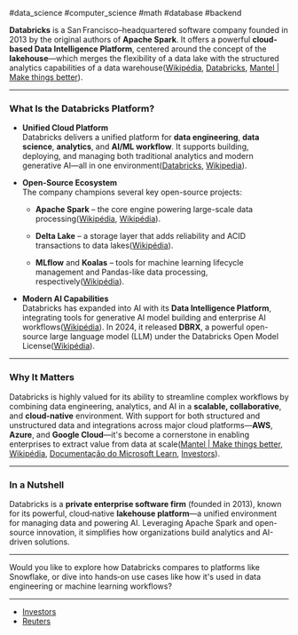 #data_science #computer_science #math #database #backend 

**Databricks** is a San Francisco–headquartered software company founded in 2013 by the original authors of **Apache Spark**. It offers a powerful **cloud-based Data Intelligence Platform**, centered around the concept of the **lakehouse**—which merges the flexibility of a data lake with the structured analytics capabilities of a data warehouse([Wikipédia](https://en.wikipedia.org/wiki/Databricks?utm_source=chatgpt.com "Databricks"), [Databricks](https://www.databricks.com/company/about-us?utm_source=chatgpt.com "About Databricks: The data and AI company"), [Mantel | Make things better](https://mantelgroup.com.au/what-is-databricks-and-whats-it-used-for/?utm_source=chatgpt.com "What is Databricks and what's it used for ... - Mantel Group")).

---

### What Is the Databricks Platform?

- **Unified Cloud Platform**  
    Databricks delivers a unified platform for **data engineering**, **data science**, **analytics**, and **AI/ML workflow**. It supports building, deploying, and managing both traditional analytics and modern generative AI—all in one environment([Databricks](https://www.databricks.com/company/about-us?utm_source=chatgpt.com "About Databricks: The data and AI company"), [Wikipedia](https://es.wikipedia.org/wiki/Databricks?utm_source=chatgpt.com "Databricks")).
    
- **Open-Source Ecosystem**  
    The company champions several key open-source projects:
    
    - **Apache Spark** – the core engine powering large-scale data processing([Wikipédia](https://en.wikipedia.org/wiki/Databricks?utm_source=chatgpt.com "Databricks"), [Wikipédia](https://en.wikipedia.org/wiki/Apache_Spark?utm_source=chatgpt.com "Apache Spark")).
        
    - **Delta Lake** – a storage layer that adds reliability and ACID transactions to data lakes([Wikipédia](https://en.wikipedia.org/wiki/Databricks?utm_source=chatgpt.com "Databricks")).
        
    - **MLflow** and **Koalas** – tools for machine learning lifecycle management and Pandas-like data processing, respectively([Wikipédia](https://en.wikipedia.org/wiki/Databricks?utm_source=chatgpt.com "Databricks")).
        
- **Modern AI Capabilities**  
    Databricks has expanded into AI with its **Data Intelligence Platform**, integrating tools for generative AI model building and enterprise AI workflows([Wikipédia](https://en.wikipedia.org/wiki/Databricks?utm_source=chatgpt.com "Databricks")). In 2024, it released **DBRX**, a powerful open-source large language model (LLM) under the Databricks Open Model License([Wikipédia](https://en.wikipedia.org/wiki/DBRX?utm_source=chatgpt.com "DBRX")).
    

---

### Why It Matters

Databricks is highly valued for its ability to streamline complex workflows by combining data engineering, analytics, and AI in a **scalable, collaborative**, and **cloud-native** environment. With support for both structured and unstructured data and integrations across major cloud platforms—**AWS**, **Azure**, and **Google Cloud**—it's become a cornerstone in enabling enterprises to extract value from data at scale([Mantel | Make things better](https://mantelgroup.com.au/what-is-databricks-and-whats-it-used-for/?utm_source=chatgpt.com "What is Databricks and what's it used for ... - Mantel Group"), [Wikipédia](https://en.wikipedia.org/wiki/Databricks?utm_source=chatgpt.com "Databricks"), [Documentação do Microsoft Learn](https://learn.microsoft.com/en-us/azure/databricks/introduction/?utm_source=chatgpt.com "What is Azure Databricks? - Azure ..."), [Investors](https://www.investors.com/news/technology/databricks-snowflake-palantir-rivalry-artificial-intelligence/?utm_source=chatgpt.com "How Databricks Pounced On AI Opportunity Amid Snowflake, Palantir Rivalries")).

---

### In a Nutshell

Databricks is a **private enterprise software firm** (founded in 2013), known for its powerful, cloud‑native **lakehouse platform**—a unified environment for managing data and powering AI. Leveraging Apache Spark and open-source innovation, it simplifies how organizations build analytics and AI-driven solutions.

---

Would you like to explore how Databricks compares to platforms like Snowflake, or dive into hands‑on use cases like how it's used in data engineering or machine learning workflows?

---

- [Investors](https://www.investors.com/news/technology/databricks-snowflake-palantir-rivalry-artificial-intelligence/?utm_source=chatgpt.com)
- [Reuters](https://www.reuters.com/technology/artificial-intelligence/meta-backs-data-analytics-firm-databricks-ai-boom-attracts-investors-2025-01-22/?utm_source=chatgpt.com)

